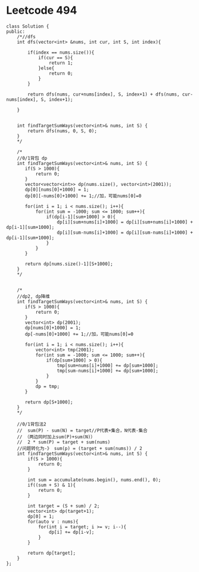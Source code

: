 # Leetcode 494
    class Solution {
    public:
        /*//dfs
        int dfs(vector<int> &nums, int cur, int S, int index){

            if(index == nums.size()){
                if(cur == S){
                    return 1;
                }else{
                    return 0;
                }
            }

            return dfs(nums, cur+nums[index], S, index+1) + dfs(nums, cur-nums[index], S, index+1);

        }


        int findTargetSumWays(vector<int>& nums, int S) {
            return dfs(nums, 0, S, 0);
        }
        */

        /*
        //0/1背包 dp
        int findTargetSumWays(vector<int>& nums, int S) {
           if(S > 1000){
               return 0;
           }
           vector<vector<int>> dp(nums.size(), vector<int>(2001));
           dp[0][nums[0]+1000] = 1;
           dp[0][-nums[0]+1000] += 1;//加，可能nums[0]=0

           for(int i = 1; i < nums.size(); i++){
               for(int sum = -1000; sum <= 1000; sum++){
                   if(dp[i-1][sum+1000] > 0){
                       dp[i][sum+nums[i]+1000] = dp[i][sum+nums[i]+1000] + dp[i-1][sum+1000];
                       dp[i][sum-nums[i]+1000] = dp[i][sum-nums[i]+1000] + dp[i-1][sum+1000];
                   }
               }
           }

           return dp[nums.size()-1][S+1000];
        }   
        */


        /*
        //dp2, dp降维
        int findTargetSumWays(vector<int>& nums, int S) {
           if(S > 1000){
               return 0;
           }
           vector<int> dp(2001);
           dp[nums[0]+1000] = 1;
           dp[-nums[0]+1000] += 1;//加，可能nums[0]=0

           for(int i = 1; i < nums.size(); i++){
               vector<int> tmp(2001);
               for(int sum = -1000; sum <= 1000; sum++){
                   if(dp[sum+1000] > 0){
                       tmp[sum+nums[i]+1000] += dp[sum+1000];
                       tmp[sum-nums[i]+1000] += dp[sum+1000];
                   }
               }
               dp = tmp;
           }

           return dp[S+1000];
        }   
        */

        //0/1背包法2
        //  sum(P) - sum(N) = target//P代表+集合，N代表-集合
        // （两边同时加上sum(P)+sum(N)）
        //  2 * sum(P) = target + sum(nums)
        //问题转化为-》 sum(p) = (target + sum(nums)) / 2
        int findTargetSumWays(vector<int>& nums, int S) {
            if(S > 1000){
                return 0;
            }

            int sum = accumulate(nums.begin(), nums.end(), 0);
            if((sum + S) & 1){
                return 0;
            }

            int target = (S + sum) / 2;
            vector<int> dp(target+1);
            dp[0] = 1;
            for(auto v : nums){
                for(int i = target; i >= v; i--){
                    dp[i] += dp[i-v];
                }
            }

            return dp[target];
        }   
    };
